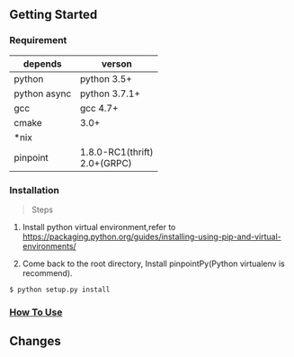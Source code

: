 ﻿## Getting Started

### Requirement

depends| verson
---|----
python |python 3.5+
python async|python 3.7.1+
gcc|gcc 4.7+
cmake| 3.0+
*nix| 
pinpoint| 1.8.0-RC1(thrift) <br> 2.0+(GRPC)

### Installation

> Steps

1. Install python virtual environment,refer to 
https://packaging.python.org/guides/installing-using-pip-and-virtual-environments/

2. Come back to the root directory, Install pinpointPy(Python virtualenv is recommend).
```shell
$ python setup.py install
```

### [How To Use](Example/PY/Readme.md)



## Changes

